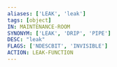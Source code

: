 ```yaml
---
aliases: ['LEAK', 'leak']
tags: [object]
IN: MAINTENANCE-ROOM
SYNONYM: ['LEAK', 'DRIP', 'PIPE']
DESC: "leak"
FLAGS: ['NDESCBIT', 'INVISIBLE']
ACTION: LEAK-FUNCTION
---
```

